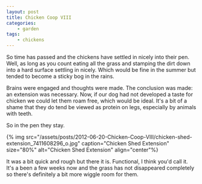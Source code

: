 ```yaml
---
layout: post
title: Chicken Coop VIII
categories:
    - garden
tags:
    - chickens
---
```


So time has passed and the chickens have settled in nicely into their pen. Well, as long as you count eating all the grass and stamping the dirt down into a hard surface settling in nicely. Which would be fine in the summer but tended to become a sticky bog in the rains.

Brains were engaged and thoughts were made. The conclusion was made: an extension was necessary. Now, if our dog had not developed a taste for chicken we could let them roam free, which would be ideal. It's a bit of a shame that they do tend be viewed as protein on legs, especially by animals with teeth.

So in the pen they stay.

{% img src="/assets/posts/2012-06-20-Chicken-Coop-VIII/chicken-shed-extension_7411608296_o.jpg" caption="Chicken Shed Extension" size="80%" alt="Chicken Shed Extension" align="center"%}

It was a bit quick and rough but there it is. Functional, I think you'd call it. It's a been a few weeks now and the grass has not disappeared completely so there's definitely a bit more wiggle room for them.